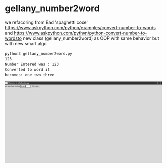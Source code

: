 # gellany_number2word

we refacoring from Bad 'spaghetti code'  https://www.askpython.com/python/examples/convert-number-to-words and https://www.askpython.com/python/python-convert-number-to-wordsto new class (gellany_number2word) as OOP with same behavior but with new smart algo 


<code>python3 gellany_number2word.py</code><br>
<code>123</code><br>
<code>Number Entered was :  123</code><br>
<code>Converted to word it becomes: one two three</code><br>



![alt text](https://github.com/gellanyhassan0/gellany_number2word/blob/main/Screenshot_2022-06-22_04-20-28.png?raw=true)<br>
